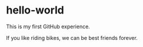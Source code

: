 # hello-world
This is my first GitHub experience.

If you like riding bikes, we can be best friends forever.
